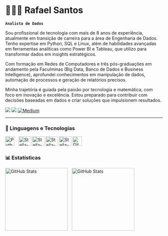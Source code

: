 # 👩🏻‍💻 Rafael Santos

**`Analista de Dados`**

Sou profissional de tecnologia com mais de 8 anos de experiência, atualmente em transição de carreira para a área de Engenharia de Dados. Tenho expertise em Python, SQL e Linux, além de habilidades avançadas em ferramentas analíticas como Power BI e Tableau, que utilizo para transformar dados em insights estratégicos.

Com formação em Redes de Computadores e três pós-graduações em andamento pela Faculminas (Big Data, Banco de Dados e Business Intelligence), aprofundei conhecimentos em manipulação de dados, automação de processos e geração de relatórios precisos.

Minha trajetória é guiada pela paixão por tecnologia e matemática, com foco em inovação e excelência. Estou preparado para contribuir com decisões baseadas em dados e criar soluções que impulsionem resultados.

<div>
  <a href = "mailto:stellahcsposito@gmail.com"><img src="https://img.shields.io/badge/Gmail-D14836?style=for-the-badge&logo=gmail&logoColor=white"></a>
  <a href="https://www.linkedin.com/in/stellasposito" target="_blank"><img src="https://img.shields.io/badge/-LinkedIn-%230077B5?style=for-the-badge&logo=linkedin&logoColor=white" target="_blank"></a>
  <a href = "https://medium.com/@stellahcsposito"><img src="https://img.shields.io/badge/-Medium-%2312100E?style=for-the-badge&logo=medium&logoColor=white" alt="Medium"></a>


---

### 🤖 Linguagens e Tecnologias

<img 
    align="left" 
    alt="Python" 
    title="Python"
    width="30px" 
    style="padding-right: 10px;" 
    src="https://cdn.jsdelivr.net/gh/devicons/devicon@latest/icons/python/python-original.svg" 
/>
  <img align="left" alt="Stella-SQL" height="30" width="40" src="https://cdn.jsdelivr.net/gh/devicons/devicon@latest/icons/azuresqldatabase/azuresqldatabase-original.svg" />
  <img align="left" alt="Stella-HTML" height="30" width="40" src="https://cdn.jsdelivr.net/gh/devicons/devicon@latest/icons/html5/html5-original-wordmark.svg" />
  <img align="left" alt="Stella-CSS" height="30" width="40" src="https://cdn.jsdelivr.net/gh/devicons/devicon@latest/icons/css3/css3-plain-wordmark.svg" />
  <img align="left" alt="Stella-JavaScript" height="30" width="40" src="https://cdn.jsdelivr.net/gh/devicons/devicon@latest/icons/javascript/javascript-original.svg" />
<img 
    align="left" 
    alt="Git" 
    title="Git"
    width="30px" 
    style="padding-right: 10px;" 
    src="https://cdn.jsdelivr.net/gh/devicons/devicon@latest/icons/git/git-original.svg" 
/> 

<br/>
<br/>

### 📊 Estatísticas

<p>
  <img 
    align="left" 
    alt="GitHub Stats" 
    height="200" 
    style="padding-right: 10px;" 
    src="https://github-readme-stats.vercel.app/api?username=Larissakich&show_icons=true&theme=tokyonight&include_all_commits=true&locale=pt-br" 
  />

<img 
      align="left" 
      alt="GitHub Stats" 
      height="200" 
      src="https://github-readme-stats.vercel.app/api/top-langs/?username=larissakich&theme=tokyonight&layout=compact&custom_title=Tecnologias&langs_count=9" 
  />
